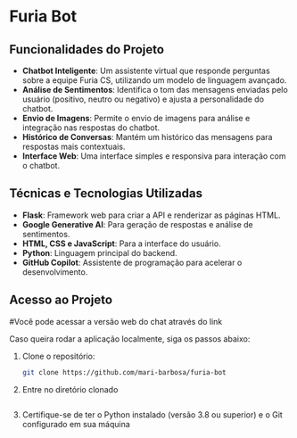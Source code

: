 # Furia Bot

## Funcionalidades do Projeto

- **Chatbot Inteligente**: Um assistente virtual que responde perguntas sobre a equipe Furia CS, utilizando um modelo de linguagem avançado.
- **Análise de Sentimentos**: Identifica o tom das mensagens enviadas pelo usuário (positivo, neutro ou negativo) e ajusta a personalidade do chatbot.
- **Envio de Imagens**: Permite o envio de imagens para análise e integração nas respostas do chatbot.
- **Histórico de Conversas**: Mantém um histórico das mensagens para respostas mais contextuais.
- **Interface Web**: Uma interface simples e responsiva para interação com o chatbot.

## Técnicas e Tecnologias Utilizadas

- **Flask**: Framework web para criar a API e renderizar as páginas HTML.
- **Google Generative AI**: Para geração de respostas e análise de sentimentos.
- **HTML, CSS e JavaScript**: Para a interface do usuário.
- **Python**: Linguagem principal do backend.
- **GitHub Copilot**: Assistente de programação para acelerar o desenvolvimento.

## Acesso ao Projeto

#Você pode acessar a versão web do chat através do link 

Caso queira rodar a aplicação localmente, siga os passos abaixo:

1. Clone o repositório:
   ```bash
   git clone https://github.com/mari-barbosa/furia-bot

2. Entre no diretório clonado
    ``` cd furia-bot

3. Certifique-se de ter o Python instalado (versão 3.8 ou superior) e o Git configurado em sua máquina